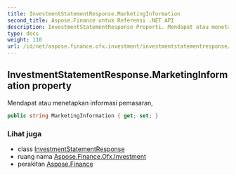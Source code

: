 ```yaml
---
title: InvestmentStatementResponse.MarketingInformation
second_title: Aspose.Finance untuk Referensi .NET API
description: InvestmentStatementResponse Properti. Mendapat atau menetapkan informasi pemasaran
type: docs
weight: 110
url: /id/net/aspose.finance.ofx.investment/investmentstatementresponse/marketinginformation/
---
```

## InvestmentStatementResponse.MarketingInformation property

Mendapat atau menetapkan informasi pemasaran,

```csharp
public string MarketingInformation { get; set; }
```

### Lihat juga

* class [InvestmentStatementResponse](../)
* ruang nama [Aspose.Finance.Ofx.Investment](../../investmentstatementresponse/)
* perakitan [Aspose.Finance](../../../)



